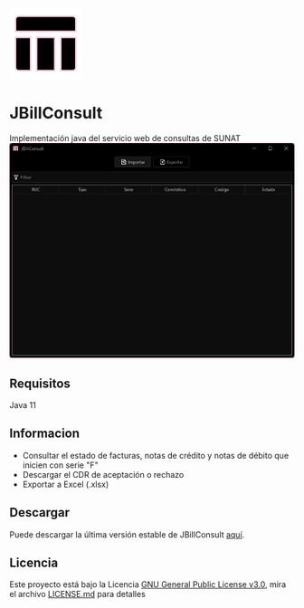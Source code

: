 ![logo](https://github.com/anthonyponte/jbillconsult/blob/master/res/128x128.png)
# JBillConsult
Implementación java del servicio web de consultas de SUNAT
![jbillconsult_1](https://github.com/anthonyponte/jbillconsult/blob/master/res/2022-08-05_09_22_05-JBillConsult.png)

## Requisitos
Java 11

## Informacion
* Consultar el estado de facturas, notas de crédito y notas de débito que inicien con serie "F"
* Descargar el CDR de aceptación o rechazo
* Exportar a Excel (.xlsx)

## Descargar
Puede descargar la última versión estable de JBillConsult [aquí](https://github.com/anthonyponte/jbillconsult/releases).

## Licencia
Este proyecto está bajo la Licencia [GNU General Public License v3.0](https://www.gnu.org/licenses/gpl-3.0.html), mira el archivo [LICENSE.md](https://github.com/anthonyrponte/JBillConsultService/blob/master/LICENSE) para detalles
